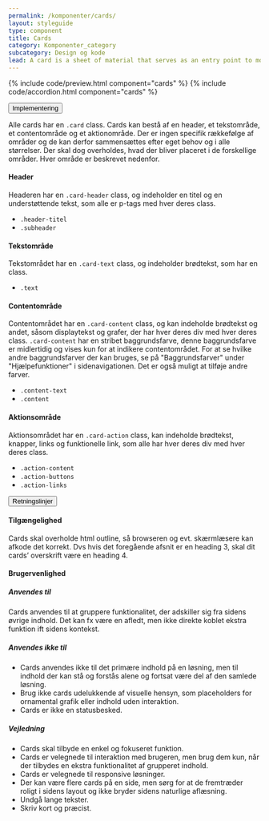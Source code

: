 ```yaml
---
permalink: /komponenter/cards/
layout: styleguide
type: component
title: Cards
category: Komponenter_category
subcategory: Design og kode 
lead: A card is a sheet of material that serves as an entry point to more detailed information.
---
```


{% include code/preview.html component="cards" %}
{% include code/accordion.html component="cards" %}
<div class="accordion-bordered">
  <button class="button-unstyled accordion-button"
    aria-expanded="false" aria-controls="code-documentation">
    Implementering
  </button>
  <div id="code-documentation" class="accordion-content">
    <p>Alle cards har en <code>.card</code> class. Cards kan bestå af en header, et tekstområde, et contentområde og et aktionområde. Der er ingen specifik rækkefølge af områder og de kan derfor sammensættes efter eget behov og i alle størrelser. Der skal dog overholdes, hvad der bliver placeret i de forskellige områder. Hver område er beskrevet nedenfor. </p> 
    <h4>Header</h4>
    <p>Headeren har en <code>.card-header</code> class, og indeholder en titel og en understøttende tekst, som alle er p-tags med hver deres class.</p>
    <ul>
      <li><code>.header-titel</code></li>
      <li><code>.subheader</code></li>
    </ul>
    <h4>Tekstområde</h4>
    <p>Tekstområdet har en <code>.card-text</code> class, og indeholder brødtekst, som har en class.</p>
    <ul>
      <li><code>.text</code></li>
    </ul>
    <h4>Contentområde</h4>
    <p>Contentområdet har en <code>.card-content</code> class, og kan indeholde brødtekst og andet, såsom displaytekst og grafer, der har hver deres div med hver deres class. <code>.card-content</code> har en stribet baggrundsfarve, denne baggrundsfarve er midlertidig og vises kun for at indikere contentområdet. For at se hvilke andre baggrundsfarver der kan bruges, se på "Baggrundsfarver" under "Hjælpefunktioner" i sidenavigationen. Det er også muligt at tilføje andre farver.</p> 
    <ul>
      <li><code>.content-text</code></li>
      <li><code>.content</code></li>
    </ul>
    <h4>Aktionsområde</h4>
    <p>Aktionsområdet har en <code>.card-action</code> class, kan indeholde brødtekst, knapper, links og funktionelle link, som alle har hver deres div med hver deres class.</p>
    <ul>
      <li><code>.action-content</code></li>
      <li><code>.action-buttons</code></li>
      <li><code>.action-links</code></li>
    </ul>
  </div>
</div>

<div class="accordion-bordered">
  <button class="button-unstyled accordion-button"
      aria-expanded="true" aria-controls="alert-docs">
    Retningslinjer
  </button>
  <div id="alert-docs" aria-hidden="false" class="accordion-content">
     <article>
        <section>
            <h4>Tilgængelighed</h4>
            <p>Cards skal overholde html outline, så browseren og evt. skærmlæsere kan afkode det korrekt. Dvs hvis det foregående afsnit er en heading 3, skal dit cards’ overskrift være en heading 4.</p>
        </section>
        <section>
            <h4>Brugervenlighed</h4>
            <h5>Anvendes til</h5>
            <p>Cards anvendes til at gruppere funktionalitet, der adskiller sig fra sidens øvrige indhold. Det kan fx være en afledt, men ikke direkte koblet ekstra funktion ift sidens kontekst. </p>
            <h5>Anvendes ikke til</h5>
            <ul>
                <li>Cards anvendes ikke til det primære indhold på en løsning, men til indhold der kan stå og forstås alene og fortsat være del af den samlede løsning.</li>
                <li>Brug ikke cards udelukkende af visuelle hensyn, som placeholders for ornamental grafik eller indhold uden interaktion.</li>
                <li>Cards er ikke en statusbesked.</li>
            </ul>
            <h5>Vejledning</h5>
            <ul>
                <li>Cards skal tilbyde en enkel og fokuseret funktion. </li>
                <li>Cards er velegnede til interaktion med brugeren, men brug dem kun, når der tilbydes en ekstra funktionalitet af grupperet indhold.</li>
                <li>Cards er velegnede til responsive løsninger.</li>
                <li>Der kan være flere cards på en side, men sørg for at de fremtræder roligt i sidens layout og ikke bryder sidens naturlige aflæsning.</li>
                <li>Undgå lange tekster.</li>
                <li>Skriv kort og præcist.</li>
            </ul>
        </section>
    </article>
  </div>
</div>